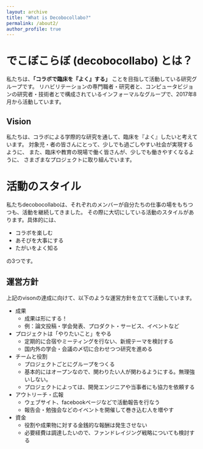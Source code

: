 ```yaml
---
layout: archive
title: "What is Decobocollabo?"
permalink: /about2/
author_profile: true
---
```



# でこぼこらぼ (decobocollabo) とは？
私たちは、**「コラボで臨床を『よく』する」** ことを目指して活動している研究グループです。
リハビリテーションの専門職者・研究者と、コンピュータビジョンの研究者・技術者とで構成されているインフォーマルなグループで、2017年8月から活動しています。

Vision
------
私たちは、コラボによる学際的な研究を通して、臨床を『よく』したいと考えています。
対象児・者の皆さんにとって、少しでも過ごしやすい社会が実現するように、
また、臨床や教育の現場で働く皆さんが、少しでも働きやすくなるように、
さまざまなプロジェクトに取り組んでいます。
  
    
# 活動のスタイル
私たちdecobocollaboは、それぞれのメンバーが自分たちの仕事の場をもちつつも、活動を継続してきました。
その際に大切にしている活動のスタイルがあります。具体的には、

* コラボを楽しむ
* あそびを大事にする
* たがいをよく知る

の3つです。
  
    
運営方針
------
上記のvisonの達成に向けて、以下のような運営方針を立てて活動しています。

* 成果
  * 成果は形にする！
  * 例：論文投稿・学会発表、プロダクト・サービス、イベントなど
* プロジェクトは「やりたいこと」をやる
  * 定期的に合宿やミーティングを行ない、新規テーマを検討する
  * 国内外の学会・会議の〆切に合わせつつ研究を進める
* チームと役割
  * プロジェクトごとにグループをつくる
  * 基本的にはオープンなので、関わりたい人が関わるようにする。無理強いしない。
  * プロジェクトによっては、開発エンジニアや当事者にも協力を依頼する
* アウトリーチ・広報
  * ウェブサイト、facebookページなどで活動報告を行なう
  * 報告会・勉強会などのイベントを開催して巻き込む人を増やす
* 資金
  * 役割や成果物に対する金銭的な報酬は発生させない
  * 必要経費は調達したいので、ファンドレイジング戦略についても検討する
